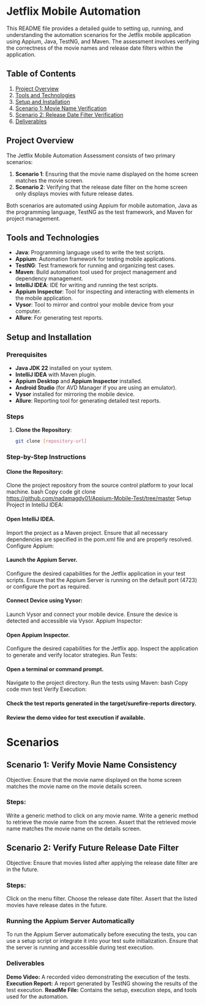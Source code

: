 # Jetflix Mobile Automation 
This README file provides a detailed guide to setting up, running, and understanding the automation scenarios for the Jetflix mobile application using Appium, Java, TestNG, and Maven. The assessment involves verifying the correctness of the movie names and release date filters within the application.

## Table of Contents

1. [Project Overview](#project-overview)
2. [Tools and Technologies](#tools-and-technologies)
3. [Setup and Installation](#setup-and-installation)
4. [Scenario 1: Movie Name Verification](#scenario-1-movie-name-verification)
5. [Scenario 2: Release Date Filter Verification](#scenario-2-release-date-filter-verification)
6. [Deliverables](#deliverables)

## Project Overview

The Jetflix Mobile Automation Assessment consists of two primary scenarios:

1. **Scenario 1**: Ensuring that the movie name displayed on the home screen matches the movie screen.
2. **Scenario 2**: Verifying that the release date filter on the home screen only displays movies with future release dates.

Both scenarios are automated using Appium for mobile automation, Java as the programming language, TestNG as the test framework, and Maven for project management.

## Tools and Technologies

- **Java**: Programming language used to write the test scripts.
- **Appium**: Automation framework for testing mobile applications.
- **TestNG**: Test framework for running and organizing test cases.
- **Maven**: Build automation tool used for project management and dependency management.
- **IntelliJ IDEA**: IDE for writing and running the test scripts.
- **Appium Inspector**: Tool for inspecting and interacting with elements in the mobile application.
- **Vysor**: Tool to mirror and control your mobile device from your computer.
- **Allure**: For generating test reports.

## Setup and Installation

### Prerequisites

- **Java JDK 22** installed on your system.
- **IntelliJ IDEA** with Maven plugin.
- **Appium Desktop** and **Appium Inspector** installed.
- **Android Studio** (for AVD Manager if you are using an emulator).
- **Vysor** installed for mirroring the mobile device.
- **Allure**: Reporting tool for generating detailed test reports.

### Steps

1. **Clone the Repository**:
   ```bash
   git clone [repository-url]

### Step-by-Step Instructions
#### Clone the Repository:

Clone the project repository from the source control platform to your local machine.
bash
Copy code
git clone <https://github.com/nadamagdy01/Appium-Mobile-Test/tree/master>
Setup Project in IntelliJ IDEA:

#### Open IntelliJ IDEA.
Import the project as a Maven project.
Ensure that all necessary dependencies are specified in the pom.xml file and are properly resolved.
Configure Appium:

#### Launch the Appium Server.
Configure the desired capabilities for the Jetflix application in your test scripts.
Ensure that the Appium Server is running on the default port (4723) or configure the port as required.

#### Connect Device using Vysor:

Launch Vysor and connect your mobile device.
Ensure the device is detected and accessible via Vysor.
Appium Inspector:

#### Open Appium Inspector.
Configure the desired capabilities for the Jetflix app.
Inspect the application to generate and verify locator strategies.
Run Tests:

#### Open a terminal or command prompt.
Navigate to the project directory.
Run the tests using Maven:
bash
Copy code
mvn test
Verify Execution:

#### Check the test reports generated in the target/surefire-reports directory.
#### Review the demo video for test execution if available.


# Scenarios
## Scenario 1: Verify Movie Name Consistency
Objective: Ensure that the movie name displayed on the home screen matches the movie name on the movie details screen.
### Steps:
Write a generic method to click on any movie name.
Write a generic method to retrieve the movie name from the screen.
Assert that the retrieved movie name matches the movie name on the details screen.
## Scenario 2: Verify Future Release Date Filter
Objective: Ensure that movies listed after applying the release date filter are in the future.
### Steps:
Click on the menu filter.
Choose the release date filter.
Assert that the listed movies have release dates in the future.

### Running the Appium Server Automatically
To run the Appium Server automatically before executing the tests, you can use a setup script or integrate it into your test suite initialization. Ensure that the server is running and accessible during test execution.

### Deliverables
**Demo Video:** A recorded video demonstrating the execution of the tests.
**Execution Report:** A report generated by TestNG showing the results of the test execution.
**ReadMe File:** Contains the setup, execution steps, and tools used for the automation.

